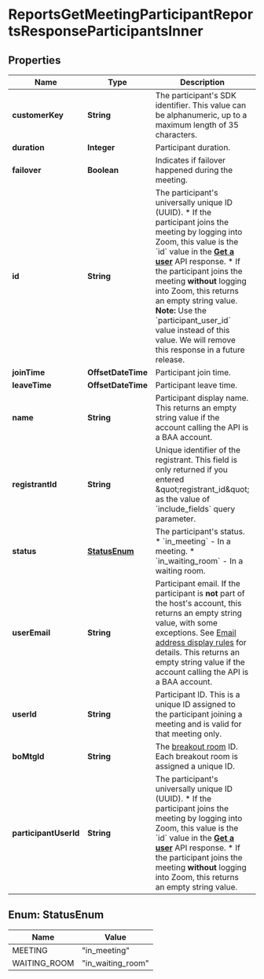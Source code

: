 

# ReportsGetMeetingParticipantReportsResponseParticipantsInner


## Properties

| Name | Type | Description | Notes |
|------------ | ------------- | ------------- | -------------|
|**customerKey** | **String** | The participant&#39;s SDK identifier. This value can be alphanumeric, up to a maximum length of 35 characters. |  [optional] |
|**duration** | **Integer** | Participant duration. |  [optional] |
|**failover** | **Boolean** | Indicates if failover happened during the meeting. |  [optional] |
|**id** | **String** | The participant&#39;s universally unique ID (UUID).  * If the participant joins the meeting by logging into Zoom, this value is the &#x60;id&#x60; value in the [**Get a user**](https://developers.zoom.us) API response.  * If the participant joins the meeting **without** logging into Zoom, this returns an empty string value.   **Note:** Use the &#x60;participant_user_id&#x60; value instead of this value. We will remove this response in a future release. |  [optional] |
|**joinTime** | **OffsetDateTime** | Participant join time. |  [optional] |
|**leaveTime** | **OffsetDateTime** | Participant leave time. |  [optional] |
|**name** | **String** | Participant display name.  This returns an empty string value if the account calling the API is a BAA account. |  [optional] |
|**registrantId** | **String** | Unique identifier of the registrant. This field is only returned if you entered &amp;quot;registrant_id&amp;quot; as the value of &#x60;include_fields&#x60; query parameter. |  [optional] |
|**status** | [**StatusEnum**](#StatusEnum) | The participant&#39;s status.  * &#x60;in_meeting&#x60; - In a meeting.  * &#x60;in_waiting_room&#x60; - In a waiting room. |  [optional] |
|**userEmail** | **String** | Participant email.  If the participant is **not** part of the host&#39;s account, this returns an empty string value, with some exceptions. See [Email address display rules](https://developers.zoom.us) for details. This returns an empty string value if the account calling the API is a BAA account. |  [optional] |
|**userId** | **String** | Participant ID. This is a unique ID assigned to the participant joining a meeting and is valid for that meeting only. |  [optional] |
|**boMtgId** | **String** | The [breakout room](https://support.zoom.us/hc/en-us/articles/206476313-Managing-breakout-rooms) ID. Each breakout room is assigned a unique ID. |  [optional] |
|**participantUserId** | **String** | The participant&#39;s universally unique ID (UUID).  * If the participant joins the meeting by logging into Zoom, this value is the &#x60;id&#x60; value in the [**Get a user**](https://developers.zoom.us) API response.  * If the participant joins the meeting **without** logging into Zoom, this returns an empty string value. |  [optional] |



## Enum: StatusEnum

| Name | Value |
|---- | -----|
| MEETING | &quot;in_meeting&quot; |
| WAITING_ROOM | &quot;in_waiting_room&quot; |



